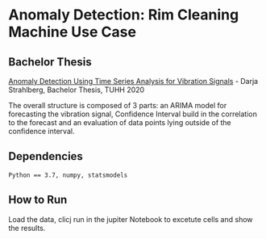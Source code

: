 # Anomaly Detection: Rim Cleaning Machine Use Case

## Bachelor Thesis
[Anomaly Detection Using Time Series Analysis for Vibration Signals](https://document.pdf) - Darja Strahlberg, Bachelor Thesis, TUHH 2020

The overall structure is composed of 3 parts: an ARIMA model for forecasting the vibration signal, Confidence Interval build in the correlation to the forecast and an evaluation of data points lying outside of the confidence interval. 

## Dependencies
```Python == 3.7, numpy, statsmodels```
## How to Run
Load the data, clicj run in the jupiter Notebook to excetute cells and show the results. 
